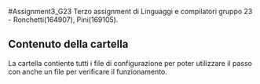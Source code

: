 #Assignment3_G23
Terzo assignment di Linguaggi e compilatori gruppo 23 - Ronchetti(164907), Pini(169105).
## Contenuto della cartella
La cartella contiente tutti i file di configurazione per poter utilizzare il passo con anche un file per verificare il funzionamento.
